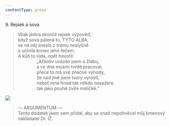 ```yaml
---
contentType: prose
---
```


9\. Rejsek a sova

> Však jedva skončil rejsek výpověď,  
> když sova pálená tu, TYTO ALBA,  
> se na něj snesla z trámu neslyšně  
> a učinila konec jeho řečem.  
> A kůň to vida, opět hovořil:  
>                „Ačkoliv uvázán jsem u žlabu,  
>                a ve dne musím tvrdě pracovat,  
>                přece to má své značné výhody,  
>                že nad jiné jsem tvory vyrostl,  
>                neboť mne hned tak někdo nesežere  
>                tak jako pouhé zvíře maličké.“

![](../Images/009.jpg)

> — ARGUMENTUM —  
> Tento dodatek jsem sem přidal, aby se snad nepohněval můj kmenový nakladatel Dr. IŽ.

